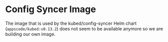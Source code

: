 # Config Syncer Image

The image that is used by the kubed/config-syncer Helm chart (`appscode/kubed:v0.13.2`) does not seem to be available anymore so we are building our own image.